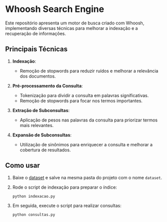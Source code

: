 # Whoosh Search Engine

Este repositório apresenta um motor de busca criado com Whoosh, implementando diversas técnicas para melhorar a indexação e a recuperação de informações.

## Principais Técnicas

1. **Indexação**:

   - Remoção de stopwords para reduzir ruídos e melhorar a relevância dos documentos.

2. **Pré-processamento da Consulta**:

   - Tokenização para dividir a consulta em palavras significativas.
   - Remoção de stopwords para focar nos termos importantes.

3. **Extração de Subconsultas**:

   - Aplicação de pesos nas palavras da consulta para priorizar termos mais relevantes.

4. **Expansão de Subconsultas**:

   - Utilização de sinônimos para enriquecer a consulta e melhorar a cobertura de resultados.

## Como usar

1. Baixe o [dataset](https://www.dropbox.com/scl/fi/0nrrbvh9rs2zo8magsoww/pan-plagiarism-corpus-2011.zip?rlkey=nrb7i7ko8vbze76gppnq6k41n&e=2&st=hdko4hxx&dl=0) e salve na mesma pasta do projeto com o nome `dataset`.

2. Rode o script de indexação para preparar o índice:

   ```bash
   python indexacao.py
   ```

3. Em seguida, execute o script para realizar consultas:

   ```bash
   python consultas.py
   ```
